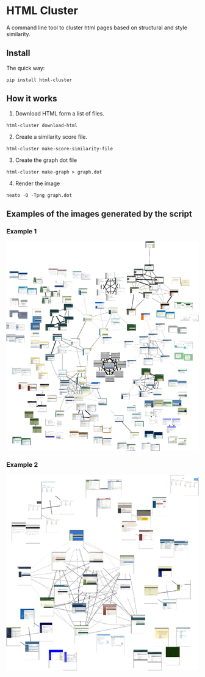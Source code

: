 # HTML Cluster

A command line tool to cluster html pages based on structural and style similarity.

## Install

The quick way:

```
pip install html-cluster
```

## How it works

1. Download HTML form a list of files.

```
html-cluster download-html
```

2. Create a similarity score file.

```
html-cluster make-score-similarity-file
```

3. Create the graph dot file

```
html-cluster make-graph > graph.dot
```

4. Render the image

```
neato -O -Tpng graph.dot
```

## Examples of the images generated by the script

### Example 1

![Example 1](assets/example-1.jpg)

### Example 2

![Example 2](assets/example-2.jpg)